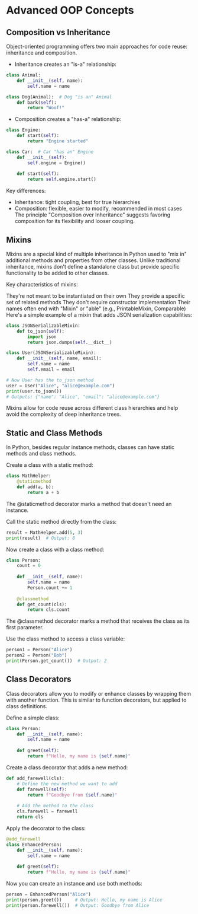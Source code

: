 # Advanced OOP Concepts

## Composition vs Inheritance

Object-oriented programming offers two main approaches for code reuse: inheritance and composition.

* Inheritance creates an "is-a" relationship:
```python
class Animal:
    def __init__(self, name):
        self.name = name

class Dog(Animal):  # Dog "is an" Animal
    def bark(self):
        return "Woof!"
```
* Composition creates a "has-a" relationship:
```python
class Engine:
    def start(self):
        return "Engine started"

class Car:  # Car "has an" Engine
    def __init__(self):
        self.engine = Engine()
    
    def start(self):
        return self.engine.start()
```
Key differences:

- Inheritance: tight coupling, best for true hierarchies
- Composition: flexible, easier to modify, recommended in most cases
The principle "Composition over Inheritance" suggests favoring composition for its flexibility and looser coupling.

## Mixins

Mixins are a special kind of multiple inheritance in Python used to "mix in" additional methods and properties from other classes. Unlike traditional inheritance, mixins don't define a standalone class but provide specific functionality to be added to other classes.

Key characteristics of mixins:

They're not meant to be instantiated on their own
They provide a specific set of related methods
They don't require constructor implementation
Their names often end with "Mixin" or "able" (e.g., PrintableMixin, Comparable)
Here's a simple example of a mixin that adds JSON serialization capabilities:
```python
class JSONSerializableMixin:
    def to_json(self):
        import json
        return json.dumps(self.__dict__)

class User(JSONSerializableMixin):
    def __init__(self, name, email):
        self.name = name
        self.email = email

# Now User has the to_json method
user = User("Alice", "alice@example.com")
print(user.to_json())
# Outputs: {"name": "Alice", "email": "alice@example.com"}
```
Mixins allow for code reuse across different class hierarchies and help avoid the complexity of deep inheritance trees.

## Static and Class Methods

In Python, besides regular instance methods, classes can have static methods and class methods.

Create a class with a static method:
```python
class MathHelper:
    @staticmethod
    def add(a, b):
        return a + b
```
The @staticmethod decorator marks a method that doesn't need an instance.

Call the static method directly from the class:
```python
result = MathHelper.add(5, 3)
print(result)  # Output: 8
```
Now create a class with a class method:
```python
class Person:
    count = 0
    
    def __init__(self, name):
        self.name = name
        Person.count += 1
    
    @classmethod
    def get_count(cls):
        return cls.count
```
The @classmethod decorator marks a method that receives the class as its first parameter.

Use the class method to access a class variable:
```python
person1 = Person("Alice")
person2 = Person("Bob")
print(Person.get_count())  # Output: 2
```

## Class Decorators

Class decorators allow you to modify or enhance classes by wrapping them with another function. This is similar to function decorators, but applied to class definitions.

Define a simple class:
```python
class Person:
    def __init__(self, name):
        self.name = name
        
    def greet(self):
        return f"Hello, my name is {self.name}"
```
Create a class decorator that adds a new method:
```python
def add_farewell(cls):
    # Define the new method we want to add
    def farewell(self):
        return f"Goodbye from {self.name}"
    
    # Add the method to the class
    cls.farewell = farewell
    return cls
```
Apply the decorator to the class:
```python
@add_farewell
class EnhancedPerson:
    def __init__(self, name):
        self.name = name
        
    def greet(self):
        return f"Hello, my name is {self.name}"
```
Now you can create an instance and use both methods:
```python
person = EnhancedPerson("Alice")
print(person.greet())     # Output: Hello, my name is Alice
print(person.farewell())  # Output: Goodbye from Alice
```
